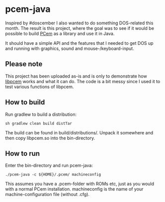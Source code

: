 # pcem-java

Inspired by #doscember I also wanted to do something DOS-related this month. The result is this project, where the goal was to see if it would be possible to build [PCem](https://pcem-emulator.co.uk/) as a library and use it in Java.

It should have a simple API and the features that I needed to get DOS up and running with graphics, sound and mouse-/keyboard-input.

## Please note

This project has been uploaded as-is and is only to demonstrate how [libpcem](https://github.com/mborjesson/libpcem) works and what it can do. The code is a bit messy since I used it to test various functions of libpcem.

## How to build

Run gradlew to build a distribution:
```
sh gradlew clean build distTar
```

The build can be found in build/distributions/. Unpack it somewhere and then copy libpcem.so into the bin-directory.

## How to run

Enter the bin-directory and run pcem-java:
```
./pcem-java -c ${HOME}/.pcem/ machineconfig
```

This assumes you have a .pcem-folder with ROMs etc, just as you would with a normal PCem installation.
machineconfig is the name of your machine-configuration file (without .cfg).
